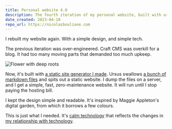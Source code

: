 ```yaml
---
title: Personal website 4.0
description: The fourth iteration of my personal website, built with ursus.
date_created: 2023-04-10
repo_url: https://nicolasbouliane.com
---
```


I rebuilt my website again. With a simple design, and simple tech.

The previous iteration was over-engineered. Craft CMS was overkill for a blog. It had too many moving parts that demanded too much upkeep.

![Flower with deep roots](/images/illustrations/flower-deep-roots.png)

Now, it's built with [a static site generator I made](/projects/ursus). Ursus swallows [a bunch of markdown files](https://github.com/nicbou/nicolasbouliane.com/tree/master/content) and spits out a static website. I dump the files on a server, and I get a simple, fast, zero-maintenance website. It will run until I stop paying the hosting bill.

I kept the design simple and readable. It's inspired by Maggie Appleton's digital garden, from which it borrows a few colours.

This is just what I needed. It's [calm technology](https://calmtech.com/) that reflects the changes in [my relationship with technology](/blog/silence).